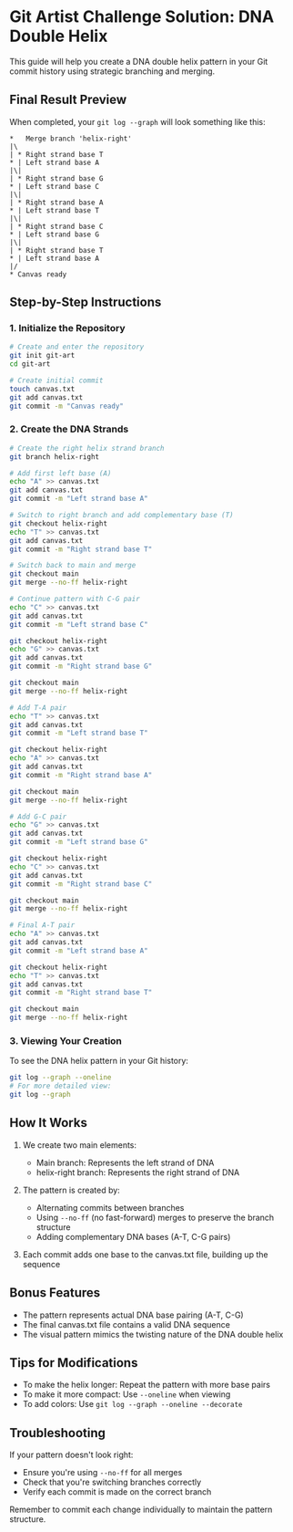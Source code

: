 # Git Artist Challenge Solution: DNA Double Helix

This guide will help you create a DNA double helix pattern in your Git commit history using strategic branching and merging.

## Final Result Preview

When completed, your `git log --graph` will look something like this:

```
*   Merge branch 'helix-right'
|\  
| * Right strand base T
* | Left strand base A
|\|
| * Right strand base G
* | Left strand base C
|\|
| * Right strand base A
* | Left strand base T
|\|
| * Right strand base C
* | Left strand base G
|\|
| * Right strand base T
* | Left strand base A
|/
* Canvas ready
```

## Step-by-Step Instructions

### 1. Initialize the Repository

```bash
# Create and enter the repository
git init git-art
cd git-art

# Create initial commit
touch canvas.txt
git add canvas.txt
git commit -m "Canvas ready"
```

### 2. Create the DNA Strands

```bash
# Create the right helix strand branch
git branch helix-right

# Add first left base (A)
echo "A" >> canvas.txt
git add canvas.txt
git commit -m "Left strand base A"

# Switch to right branch and add complementary base (T)
git checkout helix-right
echo "T" >> canvas.txt
git add canvas.txt
git commit -m "Right strand base T"

# Switch back to main and merge
git checkout main
git merge --no-ff helix-right

# Continue pattern with C-G pair
echo "C" >> canvas.txt
git add canvas.txt
git commit -m "Left strand base C"

git checkout helix-right
echo "G" >> canvas.txt
git add canvas.txt
git commit -m "Right strand base G"

git checkout main
git merge --no-ff helix-right

# Add T-A pair
echo "T" >> canvas.txt
git add canvas.txt
git commit -m "Left strand base T"

git checkout helix-right
echo "A" >> canvas.txt
git add canvas.txt
git commit -m "Right strand base A"

git checkout main
git merge --no-ff helix-right

# Add G-C pair
echo "G" >> canvas.txt
git add canvas.txt
git commit -m "Left strand base G"

git checkout helix-right
echo "C" >> canvas.txt
git add canvas.txt
git commit -m "Right strand base C"

git checkout main
git merge --no-ff helix-right

# Final A-T pair
echo "A" >> canvas.txt
git add canvas.txt
git commit -m "Left strand base A"

git checkout helix-right
echo "T" >> canvas.txt
git add canvas.txt
git commit -m "Right strand base T"

git checkout main
git merge --no-ff helix-right
```

### 3. Viewing Your Creation

To see the DNA helix pattern in your Git history:

```bash
git log --graph --oneline
# For more detailed view:
git log --graph
```

## How It Works

1. We create two main elements:
   - Main branch: Represents the left strand of DNA
   - helix-right branch: Represents the right strand of DNA

2. The pattern is created by:
   - Alternating commits between branches
   - Using `--no-ff` (no fast-forward) merges to preserve the branch structure
   - Adding complementary DNA bases (A-T, C-G pairs)

3. Each commit adds one base to the canvas.txt file, building up the sequence

## Bonus Features

- The pattern represents actual DNA base pairing (A-T, C-G)
- The final canvas.txt file contains a valid DNA sequence
- The visual pattern mimics the twisting nature of the DNA double helix

## Tips for Modifications

- To make the helix longer: Repeat the pattern with more base pairs
- To make it more compact: Use `--oneline` when viewing
- To add colors: Use `git log --graph --oneline --decorate`

## Troubleshooting

If your pattern doesn't look right:
- Ensure you're using `--no-ff` for all merges
- Check that you're switching branches correctly
- Verify each commit is made on the correct branch

Remember to commit each change individually to maintain the pattern structure.  
